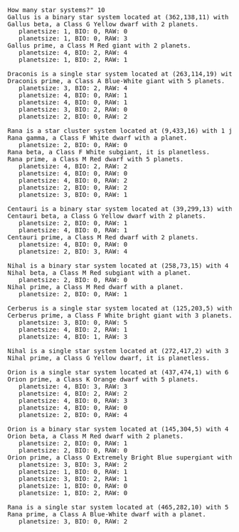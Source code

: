 <pre>
How many star systems?" 10
Gallus is a binary star system located at (362,138,11) with 3 jumppoints.
Gallus beta, a Class G Yellow dwarf with 2 planets.
   planetsize: 1, BIO: 0, RAW: 0
   planetsize: 1, BIO: 0, RAW: 3
Gallus prime, a Class M Red giant with 2 planets.
   planetsize: 4, BIO: 2, RAW: 4
   planetsize: 1, BIO: 2, RAW: 1

Draconis is a single star system located at (263,114,19) with 2 jumppoints.
Draconis prime, a Class A Blue-White giant with 5 planets.
   planetsize: 3, BIO: 2, RAW: 4
   planetsize: 4, BIO: 0, RAW: 1
   planetsize: 4, BIO: 0, RAW: 1
   planetsize: 3, BIO: 2, RAW: 0
   planetsize: 2, BIO: 0, RAW: 2

Rana is a star cluster system located at (9,433,16) with 1 jumppoints.
Rana gamma, a Class F White dwarf with a planet.
   planetsize: 2, BIO: 0, RAW: 0
Rana beta, a Class F White subgiant, it is planetless.
Rana prime, a Class M Red dwarf with 5 planets.
   planetsize: 4, BIO: 2, RAW: 2
   planetsize: 4, BIO: 0, RAW: 0
   planetsize: 4, BIO: 0, RAW: 2
   planetsize: 2, BIO: 0, RAW: 2
   planetsize: 3, BIO: 0, RAW: 1

Centauri is a binary star system located at (39,299,13) with 1 jumppoints.
Centauri beta, a Class G Yellow dwarf with 2 planets.
   planetsize: 2, BIO: 0, RAW: 1
   planetsize: 4, BIO: 0, RAW: 1
Centauri prime, a Class M Red dwarf with 2 planets.
   planetsize: 4, BIO: 0, RAW: 0
   planetsize: 2, BIO: 3, RAW: 4

Nihal is a binary star system located at (258,73,15) with 4 jumppoints.
Nihal beta, a Class M Red subgiant with a planet.
   planetsize: 2, BIO: 0, RAW: 0
Nihal prime, a Class M Red dwarf with a planet.
   planetsize: 2, BIO: 0, RAW: 1

Cerberus is a single star system located at (125,203,5) with 4 jumppoints.
Cerberus prime, a Class F White bright giant with 3 planets.
   planetsize: 3, BIO: 0, RAW: 5
   planetsize: 4, BIO: 2, RAW: 1
   planetsize: 4, BIO: 1, RAW: 3

Nihal is a single star system located at (272,417,2) with 3 jumppoints.
Nihal prime, a Class G Yellow dwarf, it is planetless.

Orion is a single star system located at (437,474,1) with 6 jumppoints.
Orion prime, a Class K Orange dwarf with 5 planets.
   planetsize: 4, BIO: 3, RAW: 3
   planetsize: 4, BIO: 2, RAW: 2
   planetsize: 4, BIO: 0, RAW: 3
   planetsize: 4, BIO: 0, RAW: 0
   planetsize: 2, BIO: 0, RAW: 4

Orion is a binary star system located at (145,304,5) with 4 jumppoints.
Orion beta, a Class M Red dwarf with 2 planets.
   planetsize: 2, BIO: 0, RAW: 1
   planetsize: 2, BIO: 0, RAW: 0
Orion prime, a Class O Extremely Bright Blue supergiant with 5 planets.
   planetsize: 3, BIO: 3, RAW: 2
   planetsize: 1, BIO: 0, RAW: 1
   planetsize: 3, BIO: 2, RAW: 1
   planetsize: 1, BIO: 0, RAW: 0
   planetsize: 1, BIO: 2, RAW: 0

Rana is a single star system located at (465,282,10) with 5 jumppoints.
Rana prime, a Class A Blue-White dwarf with a planet.
   planetsize: 3, BIO: 0, RAW: 2
</pre>
